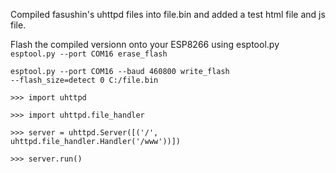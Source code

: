 Compiled fasushin's uhttpd files into file.bin and added a test html file and js file. 

Flash the compiled versionn onto your ESP8266 using esptool.py
<code>esptool.py --port COM16 erase_flash</code>

<code>esptool.py --port COM16 --baud 460800 write_flash --flash_size=detect 0 C:/file.bin</code>



<code>>>> import uhttpd</code>

<code>>>> import uhttpd.file_handler</code>

<code>>>> server = uhttpd.Server([('/', uhttpd.file_handler.Handler('/www'))])</code>

<code>>>> server.run()</code>

